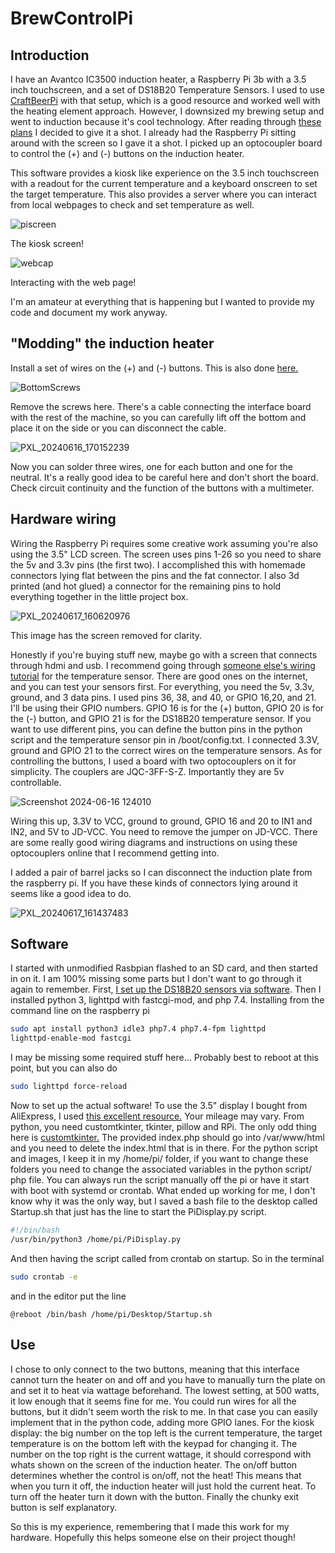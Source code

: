 # BrewControlPi
## Introduction
I have an Avantco IC3500 induction heater, a Raspberry Pi 3b with a 3.5 inch touchscreen, and a set of DS18B20 Temperature Sensors. I used to use [CraftBeerPi](http://web.craftbeerpi.com/ttps://www.google.com) with that setup, which is a good resource and worked well with the heating element approach. However, I downsized my brewing setup and went to induction because it's cool technology. 
After reading through [these plans](https://www.homebrewtalk.com/threads/will-this-cheap-3500-watt-induction-burner-work.301722/page-23#dspost-7907790) I decided to give it a shot. I already had the Raspberry Pi sitting around with the screen so I gave it a shot. I picked up an optocoupler board to control the (+) and (-) buttons on the induction heater.

This software provides a kiosk like experience on the 3.5 inch touchscreen with a readout for the current temperature and a keyboard onscreen to set the target temperature. This also provides a server where you can interact from local webpages to check and set temperature as well. 

![piscreen](https://github.com/eamwind/BrewControlPi/assets/172992640/25c28860-f623-4287-8b4b-72b90f89dbe8)

The kiosk screen!

![webcap](https://github.com/eamwind/BrewControlPi/assets/172992640/1ffdf709-a671-47ad-9104-0afb8d983718)

Interacting with the web page!

I'm an amateur at everything that is happening but I wanted to provide my code and document my work anyway.

## "Modding" the induction heater
Install a set of wires on the (+) and (-) buttons. This is also done [here.](https://www.homebrewtalk.com/threads/will-this-cheap-3500-watt-induction-burner-work.301722/page-23#post-7907790)

![BottomScrews](https://github.com/eamwind/BrewControlPi/assets/172992640/a5c21314-e17a-40d9-aae4-1db99e831fe4)

Remove the screws here. There's a cable connecting the interface board with the rest of the machine, so you can carefully lift off the bottom and place it on the side or you can disconnect the cable.

![PXL_20240616_170152239](https://github.com/eamwind/BrewControlPi/assets/172992640/5c2ee3c2-1afa-4798-8add-4135bf9f21aa)

Now you can solder three wires, one for each button and one for the neutral.  It's a really good idea to be careful here and don't short the board. Check circuit continuity and the function of the buttons with a multimeter.

## Hardware wiring
Wiring the Raspberry Pi requires some creative work assuming you're also using the 3.5" LCD screen. The screen uses pins 1-26 so you need to share the 5v and 3.3v pins (the first two). I accomplished this with homemade connectors lying flat between the pins and the fat connector. I also 3d printed (and hot glued) a connector for the remaining pins to hold everything together in the little project box.

![PXL_20240617_160620976](https://github.com/eamwind/BrewControlPi/assets/172992640/b2f95a76-7016-42ce-9f3e-3dee77693a55)

This image has the screen removed for clarity.

Honestly if you're buying stuff new, maybe go with a screen that connects through hdmi and usb. 
I recommend going through [someone else's wiring tutorial](https://www.circuitbasics.com/raspberry-pi-DS18B20-temperature-sensor-tutorial/) for the temperature sensor. There are good ones on the internet, and you can test your sensors first. For everything, you need the 5v, 3.3v, ground, and 3 data pins. I used pins 36, 38, and 40, or GPIO 16,20, and 21. I'll be using their GPIO numbers. GPIO 16 is for the (+) button, GPIO 20 is for the (-) button, and GPIO 21 is for the DS18B20 temperature sensor. If you want to use different pins, you can define the button pins in the python script and the temperature sensor pin in /boot/config.txt. I connected 3.3V, ground and GPIO 21 to the correct wires on the temperature sensors.
As for controlling the buttons, I used a board with two optocouplers on it for simplicity. The couplers are JQC-3FF-S-Z. Importantly they are 5v controllable. 

![Screenshot 2024-06-16 124010](https://github.com/eamwind/BrewControlPi/assets/172992640/798b10cf-4df5-4696-91bd-3ed12bb21ac0)

Wiring this up, 3.3V to VCC, ground to ground, GPIO 16 and 20 to IN1 and IN2, and 5V to JD-VCC. You need to remove the jumper on JD-VCC. There are some really good wiring diagrams and instructions on using these optocouplers online that I recommend getting into. 

I added a pair of barrel jacks so I can disconnect the induction plate from the raspberry pi. If you have these kinds of connectors lying around it seems like a good idea to do.

![PXL_20240617_161437483](https://github.com/eamwind/BrewControlPi/assets/172992640/529a91e2-dfd1-4541-9194-f6a926b22faa)


## Software
I started with unmodified Rasbpian flashed to an SD card, and then started in on it. 
I am 100% missing some parts but I don't want to go through it again to remember. First, [I set up the DS18B20 sensors via software](https://www.circuitbasics.com/raspberry-pi-DS18B20-temperature-sensor-tutorial/). Then I installed python 3, lighttpd with fastcgi-mod, and php 7.4. Installing from the command line on the raspberry pi 

```bash
sudo apt install python3 idle3 php7.4 php7.4-fpm lighttpd
lighttpd-enable-mod fastcgi
```

I may be missing some required stuff here...
Probably best to reboot at this point, but you can also do

```bash
sudo lighttpd force-reload
```

Now to set up the actual software!
To use the 3.5" display I bought from AliExpress, I used [this excellent resource.](https://github.com/lcdwiki/LCD-show-ubuntu) Your mileage may vary.
From python, you need customtkinter, tkinter, pillow and RPi. The only odd thing here is [customtkinter.](https://customtkinter.tomschimansky.com/)
The provided index.php should go into /var/www/html and you need to delete the index.html that is in there. 
For the python script and images, I keep it in my /home/pi/ folder, if you want to change these folders you need to change the associated variables in the python script/ php file.
You can always run the script manually off the pi or have it start with boot with systemd or crontab. What ended up working for me, I don't know why it was the only way, but I saved a bash file to the desktop called Startup.sh that just has the line to start the PiDisplay.py script.

```bash
#!/bin/bash
/usr/bin/python3 /home/pi/PiDisplay.py
```

And then having the script called from crontab on startup. So in the terminal

```bash
sudo crontab -e
```

and in the editor put the line 

```
@reboot /bin/bash /home/pi/Desktop/Startup.sh
```

## Use
I chose to only connect to the two buttons, meaning that this interface cannot turn the heater on and off and you have to manually turn the plate on and set it to heat via wattage beforehand. The lowest setting, at 500 watts, it low enough that it seems fine for me. You could run wires for all the buttons, but it didn't seem worth the risk to me. In that case you can easily implement that in the python code, adding more GPIO lanes. 
For the kiosk display: the big number on the top left is the current temperature, the target temperature is on the bottom left with the keypad for changing it. The number on the top right is the current wattage, it should correspond with whats shown on the screen of the induction heater. The on/off button determines whether the control is on/off, not the heat! This means that when you turn it off, the induction heater will just hold the current heat. To turn off the heater turn it down with the button. Finally the chunky exit button is self explanatory.


So this is my experience, remembering that I made this work for my hardware. Hopefully this helps someone else on their project though!



